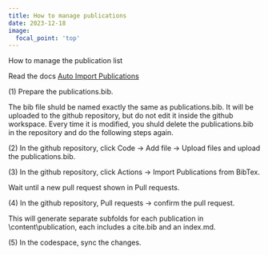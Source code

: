 ```yaml
---
title: How to manage publications
date: 2023-12-18
image:
  focal_point: 'top'
---
```


How to manage the publication list

<!--more-->

Read the docs [Auto Import Publications](https://docs.hugoblox.com/tutorial/resume/step-3/)

(1) Prepare the publications.bib. 

The bib file shuld be named exactly the same as publications.bib. It will be uploaded to the github repository, but do not edit it inside the github workspace. Every time it is modified, you shuld delete the publications.bib in the repository and do the following steps again. 

(2) In the github repository, click Code -> Add file -> Upload files and upload the publications.bib. 

(3) In the github repository, click Actions -> Import Publications from BibTex.

Wait until a new pull request shown in Pull requests.

(4) In the github repository, Pull requests -> confirm the pull request.

This will generate separate subfolds for each publication in \content\publication, each includes a cite.bib and an index.md.

(5) In the codespace, sync the changes.


